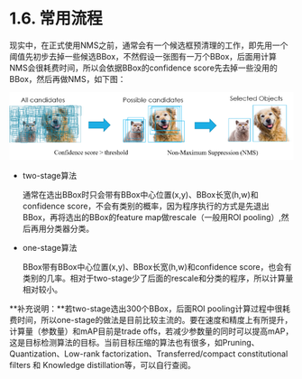 # 1.6. 常用流程

现实中，在正式使用NMS之前，通常会有一个候选框预清理的工作，即先用一个阈值先初步去掉一些候选BBox，不然假设一张图有一万个BBox，后面用计算NMS会很耗费时间，所以会依据BBox的confidence score先去掉一些没用的BBox，然后再做NMS，如下图：

![img](assets/1_BriNRujosTSoOs8FgIagqA.png)

- two-stage算法

  通常在选出BBox时只会带有BBox中心位置(x,y)、BBox长宽(h,w)和confidence score，不会有类别的概率，因为程序执行的方式是先退出BBox，再将选出的BBox的feature map做rescale（一般用ROI pooling）,然后再用分类器分类。

- one-stage算法

  BBox带有BBox中心位置(x,y)、BBox长宽(h,w)和confidence score，也会有类别的几率。相对于two-stage少了后面的rescale和分类的程序，所以计算量相对较小。

**补充说明：**若two-stage选出300个BBox，后面ROI pooling计算过程中很耗费时间，所以one-stage的做法是目前比较主流的。要在速度和精度上有所提升，计算量（参数量）和mAP目前是trade offs，若减少参数量的同时可以提高mAP，这是目标检测算法的目标。当前目标压缩的算法也有很多，如Pruning、Quantization、Low-rank factorization、Transferred/compact constitutional filters 和 Knowledge distillation等，可以自行查阅。
